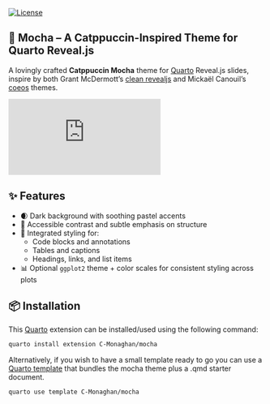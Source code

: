

<!-- README.md is generated from README.qmd. Please edit that file -->

<!-- badges: start -->

[![License](https://img.shields.io/github/license/C-Monaghan/mocha.png)](LICENSE)
<!-- badges: end -->

## 🧁 Mocha – A Catppuccin-Inspired Theme for Quarto Reveal.js

A lovingly crafted **Catppuccin Mocha** theme for
[Quarto](https://quarto.org/) Reveal.js slides, inspire by both Grant
McDermott’s [clean
revealjs](https://github.com/grantmcdermott/quarto-revealjs-clean/tree/main)
and Mickaël Canouil’s
[coeos](https://github.com/mcanouil/quarto-revealjs-coeos) themes.

![./mocha-title.png](https://c-monaghan.github.io/talks/mocha.html#/title-slide.png)

## ✨ Features

- 🌒 Dark background with soothing pastel accents
- 🧠 Accessible contrast and subtle emphasis on structure
- 🎨 Integrated styling for:
  - Code blocks and annotations
  - Tables and captions
  - Headings, links, and list items
- 📊 Optional `ggplot2` theme + color scales for consistent styling
  across plots

## 📦 Installation

This [Quarto](quarto.org) extension can be installed/used using the
following command:

``` bash
quarto install extension C-Monaghan/mocha
```

Alternatively, if you wish to have a small template ready to go you can
use a [Quarto
template](https://quarto.org/docs/extensions/starter-templates.html)
that bundles the mocha theme plus a .qmd starter document.

``` bash
quarto use template C-Monaghan/mocha
```
